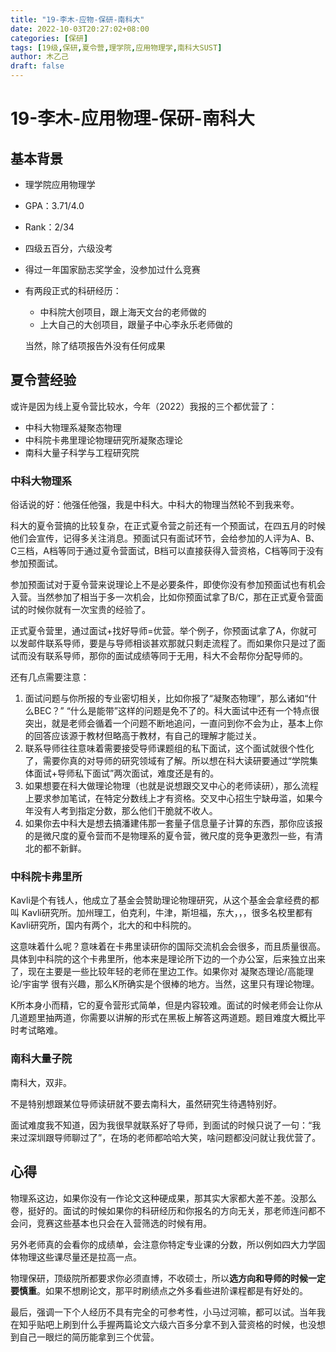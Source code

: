 ```yaml
---
title: "19-李木-应物-保研-南科大"
date: 2022-10-03T20:27:02+08:00
categories: [保研]
tags: [19级,保研,夏令营,理学院,应用物理学,南科大SUST]
author: 木乙己
draft: false
---
```



# 19-李木-应用物理-保研-南科大

## 基本背景

* 理学院应用物理学

* GPA：3.71/4.0

* Rank：2/34

* 四级五百分，六级没考

* 得过一年国家励志奖学金，没参加过什么竞赛

* 有两段正式的科研经历：

  * 中科院大创项目，跟上海天文台的老师做的
  * 上大自己的大创项目，跟量子中心李永乐老师做的

  当然，除了结项报告外没有任何成果

## 夏令营经验

或许是因为线上夏令营比较水，今年（2022）我报的三个都优营了：

* 中科大物理系凝聚态物理
* 中科院卡弗里理论物理研究所凝聚态理论
* 南科大量子科学与工程研究院

### 中科大物理系

俗话说的好：他强任他强，我是中科大。中科大的物理当然轮不到我来夸。

科大的夏令营搞的比较复杂，在正式夏令营之前还有一个预面试，在四五月的时候他们会宣传，记得多关注消息。预面试只有面试环节，会给参加的人评为A、B、C三档，A档等同于通过夏令营面试，B档可以直接获得入营资格，C档等同于没有参加预面试。

参加预面试对于夏令营来说理论上不是必要条件，即使你没有参加预面试也有机会入营。当然参加了相当于多一次机会，比如你预面试拿了B/C，那在正式夏令营面试的时候你就有一次宝贵的经验了。

正式夏令营里，通过面试+找好导师=优营。举个例子，你预面试拿了A，你就可以发邮件联系导师，要是与导师相谈甚欢那就只剩走流程了。而如果你只是过了面试而没有联系导师，那你的面试成绩等同于无用，科大不会帮你分配导师的。

还有几点需要注意：

1. 面试问题与你所报的专业密切相关，比如你报了“凝聚态物理”，那么诸如“什么BEC？” “什么是能带”这样的问题是免不了的。科大面试中还有一个特点很突出，就是老师会循着一个问题不断地追问，一直问到你不会为止，基本上你的回答应该源于教材但略高于教材，有自己的理解才能过关。
2. 联系导师往往意味着需要接受导师课题组的私下面试，这个面试就很个性化了，需要你真的对导师的研究领域有了解。所以想在科大读研要通过“学院集体面试+导师私下面试”两次面试，难度还是有的。
3. 如果想要在科大做理论物理（也就是说想跟交叉中心的老师读研），那么流程上要求参加笔试，在特定分数线上才有资格。交叉中心招生宁缺毋滥，如果今年没有人考到指定分数，那么他们干脆就不收人。
4. 如果你去中科大是想去搞潘建伟那一套量子信息量子计算的东西，那你应该报的是微尺度的夏令营而不是物理系的夏令营，微尺度的竞争更激烈一些，有清北的都不新鲜。



### 中科院卡弗里所

Kavli是个有钱人，他成立了基金会赞助理论物理研究，从这个基金会拿经费的都叫 Kavli研究所。加州理工，伯克利，牛津，斯坦福，东大，，，很多名校里都有Kavli研究所，国内有两个，北大的和中科院的。

这意味着什么呢？意味着在卡弗里读研你的国际交流机会会很多，而且质量很高。具体到中科院的这个卡弗里所，他本来是理论所下边的一个办公室，后来独立出来了，现在主要是一些比较年轻的老师在里边工作。如果你对 凝聚态理论/高能理论/宇宙学 很有兴趣，那么K所确实是个很棒的地方。当然，这里只有理论物理。

K所本身小而精，它的夏令营形式简单，但是内容较难。面试的时候老师会让你从几道题里抽两道，你需要以讲解的形式在黑板上解答这两道题。题目难度大概比平时考试略难。

### 南科大量子院

南科大，双非。

不是特别想跟某位导师读研就不要去南科大，虽然研究生待遇特别好。

面试难度我不知道，因为我很早就联系好了导师，到面试的时候只说了一句：“我来过深圳跟导师聊过了”，在场的老师都哈哈大笑，啥问题都没问就让我优营了。



## 心得

物理系这边，如果你没有一作论文这种硬成果，那其实大家都大差不差。没那么卷，挺好的。面试的时候如果你的科研经历和你报名的方向无关，那老师连问都不会问，竞赛这些基本也只会在入营筛选的时候有用。

另外老师真的会看你的成绩单，会注意你特定专业课的分数，所以例如四大力学固体物理这些课尽量还是拉高一点。

物理保研，顶级院所都要求你必须直博，不收硕士，所以**选方向和导师的时候一定要慎重**。如果不想刷论文，那平时刷绩点之外多看些进阶课程都是有好处的。

最后，强调一下个人经历不具有完全的可参考性，小马过河嘛，都可以试。当年我在知乎贴吧上刷到什么手握两篇论文六级六百多分拿不到入营资格的时候，也没想到自己一眼烂的简历能拿到三个优营。
